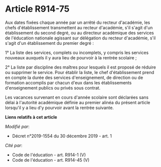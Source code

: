# Article R914-75

Aux dates fixées chaque année par un arrêté du recteur d'académie, les chefs d'établissement transmettent au recteur
d'académie, s'il s'agit d'un établissement du second degré, ou au directeur académique des services de l'éducation nationale
agissant sur délégation du recteur d'académie, s'il s'agit d'un établissement du premier degré :

1° La liste des services, complets ou incomplets, y compris les services nouveaux auxquels il y aura lieu de pourvoir à la
rentrée scolaire ;

2° La liste par discipline des maîtres pour lesquels il est proposé de réduire ou supprimer le service. Pour établir la
liste, le chef d'établissement prend en compte la durée des services d'enseignement, de direction ou de formation accomplis
par chacun d'eux dans les établissements d'enseignement publics ou privés sous contrat.

Les vacances survenant en cours d'année scolaire sont déclarées sans délai à l'autorité académique définie au premier alinéa
du présent article lorsqu'il y a lieu d'y pourvoir avant la rentrée suivante.

**Liens relatifs à cet article**

_Modifié par_:

  - Décret n°2019-1554 du 30 décembre 2019 - art. 1

_Cité par_:

  - Code de l'éducation - art. R914-1 (V)
  - Code de l'éducation - art. R914-45 (V)
